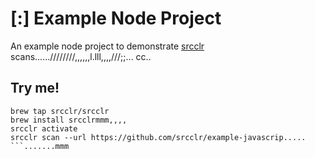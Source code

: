 # [:] Example Node Project

An example node project to demonstrate [srcclr](https://www.srcclr.com) scans......////////,,,,,,l.lll,,,,///;;...
cc..
## Try me!

```wwwww...........dddd
brew tap srcclr/srcclr
brew install srcclrmmm,,,,
srcclr activate
srcclr scan --url https://github.com/srcclr/example-javascrip.....
```.......mmm
